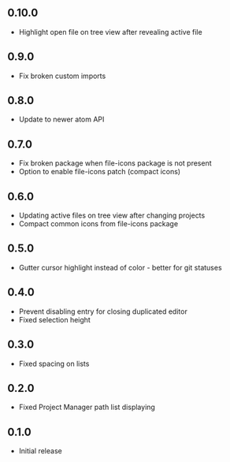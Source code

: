 ## 0.10.0
* Highlight open file on tree view after revealing active file

## 0.9.0
* Fix broken custom imports

## 0.8.0
* Update to newer atom API

## 0.7.0
* Fix broken package when file-icons package is not present
* Option to enable file-icons patch (compact icons)

## 0.6.0
* Updating active files on tree view after changing projects
* Compact common icons from file-icons package

## 0.5.0
* Gutter cursor highlight instead of color - better for git statuses

## 0.4.0
* Prevent disabling entry for closing duplicated editor
* Fixed selection height

## 0.3.0
* Fixed spacing on lists

## 0.2.0
* Fixed Project Manager path list displaying

## 0.1.0
* Initial release
